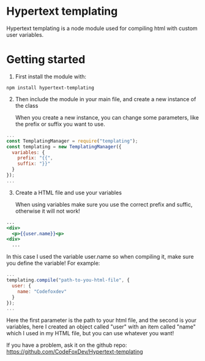 # Hypertext templating
Hypertext templating is a node module used for compiling html with custom user variables.

# Getting started

1. First install the module with:

```
npm install hypertext-templating
```

2. Then include the module in your main file, and create a new instance of the class

   When you create a new instance, you can change some parameters, like the prefix or suffix you want to use.

```js:index.js
...
const TemplatingManager = require("templating");
const templating = new TemplatingManager({
  variables: {
    prefix: "{{",
    suffix: "}}"
  }
});
...
```

3. Create a HTML file and use your variables
  
   When using variables make sure you use the correct prefix and suffic, otherwise it will not work!

```html:index.html
...
<div>
  <p>{{user.name}}<p>
<div>
  ...
```
In this case I used the variable user.name so when compiling it, make sure you define the variable! For example:

```js:index.js
...
templating.compile("path-to-you-html-file", {
  user: {
    name: "Codefoxdev"
  }
});
...
```
Here the first parameter is the path to your html file, and the second is your variables, here I created an object called "user" with an item called "name" which I used in my HTML file, but you can use whatever you want!

If you have a problem, ask it on the github repo: 
https://github.com/CodeFoxDev/Hypertext-templating

